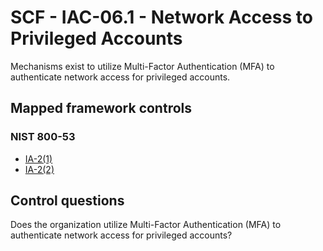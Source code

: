 # SCF - IAC-06.1 - Network Access to Privileged Accounts
Mechanisms exist to utilize Multi-Factor Authentication (MFA) to authenticate network access for privileged accounts. 
## Mapped framework controls
### NIST 800-53
- [IA-2(1)](../nist80053/ia-2-1.md)
- [IA-2(2)](../nist80053/ia-2-2.md)
  
## Control questions
Does the organization utilize Multi-Factor Authentication (MFA) to authenticate network access for privileged accounts? 
  